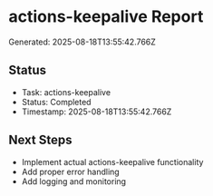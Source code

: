 # actions-keepalive Report

Generated: 2025-08-18T13:55:42.766Z

## Status
- Task: actions-keepalive
- Status: Completed
- Timestamp: 2025-08-18T13:55:42.766Z

## Next Steps
- Implement actual actions-keepalive functionality
- Add proper error handling
- Add logging and monitoring
